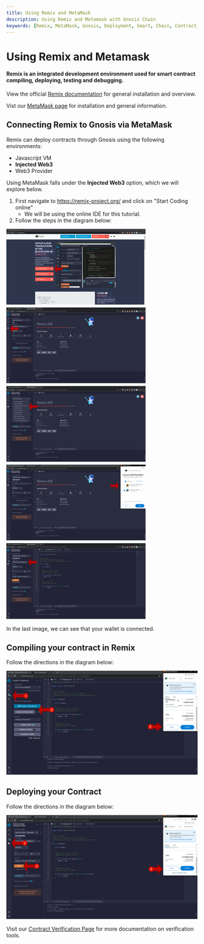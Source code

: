 ```yaml
--- 
title: Using Remix and MetaMask
description: Using Remix and Metamask with Gnosis Chain
keywords: [Remix, MetaMask, Gnosis, Deployment, Smart, Chain, Contract, EVM, Ethereum, Guide]
---
```


# Using Remix and Metamask

#### Remix is an integrated development environment used for smart contract compiling, deploying, testing and debugging.

View the official [Remix documentation](https://hardhat.org/hardhat-runner/docs/getting-started#installation) for general installation and overview.

Vist our [MetaMask page](../../tools/wallets/metamask/) for installation and general information.

## Connecting Remix to Gnosis via MetaMask

Remix can deploy contracts through Gnosis using the following environments:

- Javascript VM
- **Injected Web3**
- Web3 Provider

Using MetaMask falls under the **Injected Web3** option, which we will explore below.

1. First navigate to https://remix-project.org/ and click on "Start Coding online"
     - We will be using the online IDE for this tutorial.
2. Follow the steps in the diagram below:

![Diagram](connecting-remix.drawio.png)

In the last image, we can see that your wallet is connected.

## Compiling your contract in Remix

Follow the directions in the diagram below:

![Diagram2](compiling-remix.drawio.png)

## Deploying your Contract

Follow the directions in the diagram below:

![Diagram3](deploying-remix.drawio.png)

Visit our [Contract Verification Page](/developers/verify/) for more documentation on verification tools.